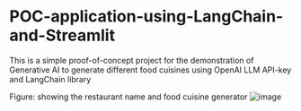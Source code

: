 # POC-application-using-LangChain-and-Streamlit

This is a simple proof-of-concept project for the demonstration of Generative AI to generate different food cuisines using OpenAI LLM API-key and LangChain library


Figure: showing the restaurant name and food cuisine generator
![image](https://github.com/anithakp21/POC-application-using-LangChain-and-Streamlit/assets/144489823/53435f08-ab65-400f-910f-5c52eb3a4c9b)

